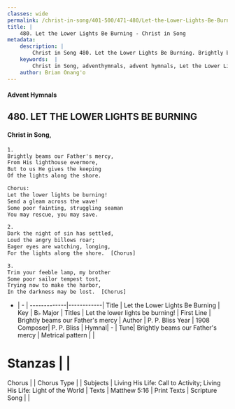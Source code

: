 ```yaml
---
classes: wide
permalink: /christ-in-song/401-500/471-480/Let-the-Lower-Lights-Be-Burning/
title: |
    480. Let the Lower Lights Be Burning - Christ in Song
metadata:
    description: |
        Christ in Song 480. Let the Lower Lights Be Burning. Brightly beams our Father's mercy, From His lighthouse evermore, But to us He gives the keeping Of the lights along the shore. Chorus: Let the lower lights be burning! Send a gleam across the wave! Some poor fainting, struggling seaman You may rescue, you may save.
    keywords:  |
        Christ in Song, adventhymnals, advent hymnals, Let the Lower Lights Be Burning, Brightly beams our Father's mercy. Let the lower lights be burning!
    author: Brian Onang'o
---
```


#### Advent Hymnals
## 480. LET THE LOWER LIGHTS BE BURNING
####  Christ in Song,

```txt
1.
Brightly beams our Father's mercy,
From His lighthouse evermore,
But to us He gives the keeping
Of the lights along the shore.

Chorus:
Let the lower lights be burning!
Send a gleam across the wave!
Some poor fainting, struggling seaman
You may rescue, you may save.

2.
Dark the night of sin has settled,
Loud the angry billows roar;
Eager eyes are watching, longing,
For the lights along the shore.  [Chorus]

3.
Trim your feeble lamp, my brother
Some poor sailor tempest tost,
Trying now to make the harbor,
In the darkness may be lost.  [Chorus]

```

- |   -  |
-------------|------------|
Title | Let the Lower Lights Be Burning |
Key | B♭ Major |
Titles | Let the lower lights be burning! |
First Line | Brightly beams our Father's mercy |
Author | P. P. Bliss
Year | 1908
Composer| P. P. Bliss |
Hymnal|  - |
Tune| Brightly beams our Father's mercy |
Metrical pattern | |
# Stanzas |  |
Chorus |  |
Chorus Type |  |
Subjects | Living His Life: Call to Activity; Living His Life: Light of the World |
Texts | Matthew 5:16 |
Print Texts | 
Scripture Song |  |
    
